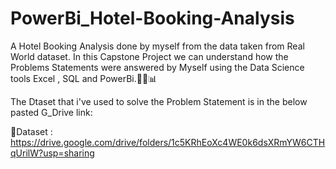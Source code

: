 # PowerBi_Hotel-Booking-Analysis

A Hotel Booking Analysis done by myself from the data taken from Real World dataset. In this Capstone Project we can understand how the Problems Statements were answered by Myself using the Data Science tools Excel , SQL and PowerBi.🏨📄📊

The Dtaset that i've used to solve the Problem Statement is in the below pasted G_Drive link:

📄Dataset : https://drive.google.com/drive/folders/1c5KRhEoXc4WE0k6dsXRmYW6CTHqUrilW?usp=sharing
